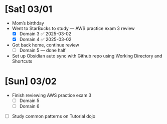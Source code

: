 # [Sat] 03/01
- Mom’s birthday
- Went to StarBucks to study — AWS practice exam 3 review
	- [x] Domain 3 ✅ 2025-03-02
	- [x] Domain 4 ✅ 2025-03-02
- Got back home, continue review
	- [ ] Domain 5 — done half
- Set up Obsidian auto sync with Github repo using Working Directory and Shortcuts

# [Sun] 03/02
- Finish reviewing AWS practice exam 3
	- [ ] Domain 5
	- [ ] Domain 6
 - [ ] Study common patterns on Tutorial dojo
